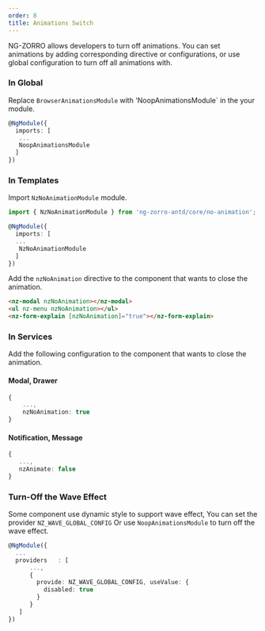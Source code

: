 ```yaml
---
order: 8
title: Animations Switch
---
```


NG-ZORRO allows developers to turn off animations. You can set animations by adding corresponding directive or
configurations, or use global configuration to  turn off all animations with.

### In Global

Replace `BrowserAnimationsModule` with 'NoopAnimationsModule` in the your module.

```ts
@NgModule({
  imports: [
   ...
   NoopAnimationsModule
  ]
})
```

### In Templates


Import `NzNoAnimationModule` module.

```ts
import { NzNoAnimationModule } from 'ng-zorro-antd/core/no-animation';

@NgModule({
  imports: [
  ...
   NzNoAnimationModule
  ]
})
```

Add the `nzNoAnimation` directive to the component that wants to close the animation.

```HTML
<nz-modal nzNoAnimation></nz-modal>
<ul nz-menu nzNoAnimation></ul>
<nz-form-explain [nzNoAnimation]="true"></nz-form-explain>
```

### In Services

Add the following configuration to the component that wants to close the animation.

#### Modal, Drawer

```ts
{
    ...,
    nzNoAnimation: true
}
```

#### Notification, Message

```ts
{
   ...,
   nzAnimate: false
}
```

### Turn-Off the Wave Effect

Some component use dynamic style to support wave effect, You can set the provider `NZ_WAVE_GLOBAL_CONFIG` Or use
 `NoopAnimationsModule` to turn off the wave effect.

```ts
@NgModule({
  ...
  providers   : [
      ...,
      {
        provide: NZ_WAVE_GLOBAL_CONFIG, useValue: {
          disabled: true
        }
      }
   ]
})
```
